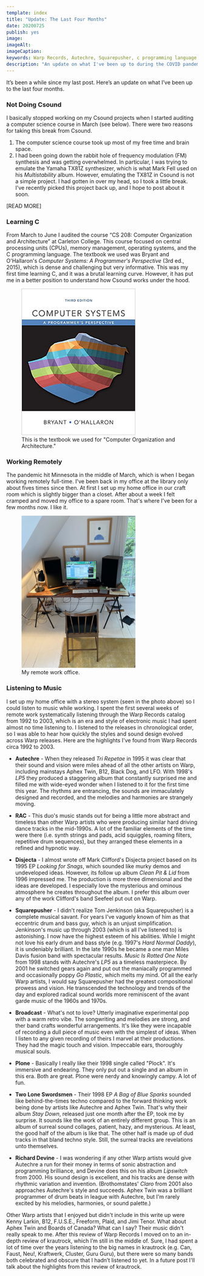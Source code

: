 ```yaml
---
template: index
title: "Update: The Last Four Months"
date: 20200725
publish: yes
image:
imageAlt:
imageCaption:
keywords: Warp Records, Autechre, Squarepusher, c programming language, krautrock
description: "An update on what I've been up to during the COVID pandemic."
---
```

It’s been a while since my last post. Here’s an update on what I’ve been up to the last four months.

### Not Doing Csound

I basically stopped working on my Csound projects when I started auditing a computer science course in March (see below). There were two reasons for taking this break from Csound.

1.  The computer science course took up most of my free time and brain space.
2.  I had been going down the rabbit hole of frequency modulation (FM) synthesis and was getting overwhelmed. In particular, I was trying to emulate the Yamaha TX81Z synthesizer, which is what Mark Fell used on his _Multistability_ album. However, emulating the TX81Z in Csound is not a simple project. I had gotten in over my head, so I took a little break. I've recently picked this project back up, and I hope to post about it soon.

[READ MORE]

### Learning C

From March to June I audited the course “CS 208: Computer Organization and Architecture” at Carleton College. This course focused on central processing units (CPUs), memory management, operating systems, and the C programming language. The textbook we used was Bryant and O'Hallaron's _Computer Systems: A Programmer's Perspective_ (3rd ed., 2015), which is dense and challenging but very informative. This was my first time learning C, and it was a brutal learning curve. However, it has put me in a better position to understand how Csound works under the hood.

<figure><img style="width:300px;" src="/images/byrant_ohallaron_cspp_2015.jpg" alt="Byrant Ohallaron Computer Systems">
<figcaption>This is the textbook we used for "Computer Organization and Architecture."</figcaption>
</figure>

### Working Remotely

The pandemic hit Minnesota in the middle of March, which is when I began working remotely full-time. I've been back in my office at the library only about fives times since then. At first I set up my home office in our craft room which is slightly bigger than a closet. After about a week I felt cramped and moved my office to a spare room. That's where I've been for a few months now. I like it.

<figure><img style="width:300px;" src="/images/remote_work_office.jpg" alt="Remote work office">
<figcaption>My remote work office.</figcaption>
</figure>

### Listening to Music

I set up my home office with a stereo system (seen in the photo above) so I could listen to music while working. I spent the first several weeks of remote work systematically listening through the Warp Records catalog from 1992 to 2003, which is an era and style of electronic music I had spent almost no time listening to. I listened to the releases in chronological order, so I was able to hear how quickly the styles and sound design evolved across Warp releases. Here are the highlights I've found from Warp Records circa 1992 to 2003.

*   **Autechre** - When they released _Tri Repetae_ in 1995 it was clear that their sound and vision were miles ahead of all the other artists on Warp, including mainstays Aphex Twin, B12, Black Dog, and LFO. With 1998's _LP5_ they produced a staggering album that constantly surprised me and filled me with wide-eyed wonder when I listened to it for the first time this year. The rhythms are entrancing, the sounds are immaculately designed and recorded, and the melodies and harmonies are strangely moving.  
      
    
*   **RAC** \- This duo's music stands out for being a little more abstract and timeless than other Warp artists who were producing similar hard driving dance tracks in the mid-1990s. A lot of the familiar elements of the time were there (i.e. synth strings and pads, acid squiggles, roaming filters, repetitive drum sequences), but they arranged these elements in a refined and hypnotic way.  
      
    
*   **Disjecta** \- I almost wrote off Mark Clifford's Disjecta project based on its 1995 EP _Looking for Snags_, which sounded like murky demos and undeveloped ideas. However, its follow up album _Clean Pit & Lid_ from 1996 impressed me. The production is more three dimensional and the ideas are developed. I especially love the mysterious and ominous atmosphere he creates throughout the album. I prefer this album over any of the work Clifford's band Seefeel put out on Warp.  
      
    
*   **Squarepusher** - I didn't realize Tom Jenkinson (aka Squarepusher) is a complete musical savant. For years I've vaguely known of him as that eccentric drum and bass guy, which is an unjust simplification. Jenkinson's music up through 2003 (which is all I've listened to) is astonishing. I now have the highest esteem of his abilities. While I might not love his early drum and bass style (e.g. 1997's _Hard Normal Daddy_), it is undeniably brilliant. In the late 1990s he became a one man Miles Davis fusion band with spectacular results. _Music Is Rotted One Note_ from 1998 stands with Autechre's _LP5_ as a timeless masterpiece. By 2001 he switched gears again and put out the maniacally programmed and occasionally poppy _Go Plastic_, which melts my mind. Of all the early Warp artists, I would say Squarepusher had the greatest compositional prowess and vision. He transcended the technology and trends of the day and explored radical sound worlds more reminiscent of the avant garde music of the 1960s and 1970s.  
      
    
*   **Broadcast** \- What's not to love? Utterly imaginative experimental pop with a warm retro vibe. The songwriting and melodies are strong, and ther band crafts wonderful arrangements. It's like they were incapable of recording a dull piece of music even with the simplest of ideas. When I listen to any given recording of theirs I marvel at their productions. They had the magic touch and vision. Impeccable ears, thoroughly musical souls.  
      
    
*   **Plone** - Basically I really like their 1998 single called "Plock". It's immersive and endearing. They only put out a single and an album in this era. Both are great. Plone were nerdy and knowingly campy. A lot of fun.  
      
    
*   **Two Lone Swordsmen** \- Their 1998 EP _A Bag of Blue Sparks_ sounded like behind-the-times techno compared to the forward thinking work being done by artists like Autechre and Aphex Twin. That's why their album _Stay Down_, released just one month after the EP, took me by surprise. It sounds like the work of an entirely different group. This is an album of surreal sound collages, patient, hazy, and mysterious. At least, the good half of the album is like that. The other half is made up of dud tracks in that bland techno style. Still, the surreal tracks are revelations unto themselves.  
      
    
*   **Richard Devine** \- I was wondering if any other Warp artists would give Autechre a run for their money in terms of sonic abstraction and programming brilliance, and Devine does this on his album _Lipswitch_ from 2000. His sound design is excellent, and his tracks are dense with rhythmic variation and invention. (Brothomstates' _Claro_ from 2001 also approaches Autechre's style and succeeds. Aphex Twin was a brilliant programmer of drum beats in league with Autechre, but I'm rarely excited by his melodies, harmonies, or sound palette.)

Other Warp artists that I enjoyed but didn't include in this write up were Kenny Larkin, B12, F.U.S.E., Freeform, Plaid, and Jimi Tenor. What about Aphex Twin and Boards of Canada? What can I say? Their music didn't really speak to me. After this review of Warp Records I moved on to an in-depth review of krautrock, which I’m still in the middle of. Sure, I had spent a lot of time over the years listening to the big names in krautrock (e.g. Can, Faust, Neu!, Kraftwerk, Cluster, Guru Guru), but there were so many bands both celebrated and obscure that I hadn’t listened to yet. In a future post I'll talk about the highlights from this review of krautrock.